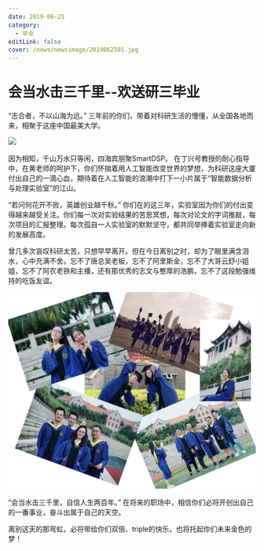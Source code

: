 ```yaml
---
date: 2019-06-25
category:
  - 毕业
editLink: false
cover: /news/newsimage/2019062501.jpg
---
```



# 会当水击三千里--欢送研三毕业

“志合者，不以山海为远。” 三年前的你们，带着对科研生活的懵懂，从全国各地而来，相聚于这座中国最美大学。


<!-- more -->


![](/news/newsimage/2019062501.jpg)



因为相知，千山万水只等闲，四海宾朋聚SmartDSP。
在丁兴号教授的耐心指导中，在黄老师的呵护下，你们怀揣着用人工智能改变世界的梦想，为科研这座大厦付出自己的一滴心血，期待着在人工智能的浪潮中打下一小片属于“智能数据分析与处理实验室”的江山。



“若问何花开不败，英雄创业越千秋。”
你们在的这三年，实验室因为你们的付出变得越来越受关注。你们每一次对实验结果的苦思冥想，每次对论文的字词推敲，每次项目的汇报整理，每次孤自一人实验室的默默坚守，都共同举捧着实验室走向新的发展高度。



曾几多次哀叹科研太苦，只想早早离开。但在今日离别之时，却为了眼里满含泪水，心中充满不舍。忘不了唐总吴老板，忘不了阿里斯金，忘不了大哥云舒小姐姐，忘不了阿农老铁和主播，还有那优秀的志文与憨厚的浩鹏，忘不了这段勉强维持的吃饭友谊。



![](/news/newsimage/2019062502.jpg)



“会当水击三千里，自信人生两百年。” 在将来的职场中，相信你们必将开创出自己的一番事业，奋斗出属于自己的天空。



离别这天的那弯虹，必将带给你们双倍、triple的快乐，也将托起你们未来金色的梦！

